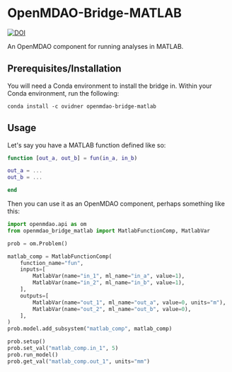 # OpenMDAO-Bridge-MATLAB
[![DOI](https://zenodo.org/badge/DOI/10/gpqk.svg)](https://doi.org/gpqk)

An OpenMDAO component for running analyses in MATLAB.

## Prerequisites/Installation

You will need a Conda environment to install the bridge in. Within your Conda
environment, run the following:

    conda install -c ovidner openmdao-bridge-matlab

## Usage

Let's say you have a MATLAB function defined like so:

```matlab
function [out_a, out_b] = fun(in_a, in_b)

out_a = ...
out_b = ...

end
```

Then you can use it as an OpenMDAO component, perhaps something like this:

```python
import openmdao.api as om
from openmdao_bridge_matlab import MatlabFunctionComp, MatlabVar

prob = om.Problem()

matlab_comp = MatlabFunctionComp(
    function_name="fun",
    inputs=[
        MatlabVar(name="in_1", ml_name="in_a", value=1),
        MatlabVar(name="in_2", ml_name="in_b", value=1),
    ],
    outputs=[
        MatlabVar(name="out_1", ml_name="out_a", value=0, units="m"),
        MatlabVar(name="out_2", ml_name="out_b", value=0),
    ],
)
prob.model.add_subsystem("matlab_comp", matlab_comp)

prob.setup()
prob.set_val("matlab_comp.in_1", 5)
prob.run_model()
prob.get_val("matlab_comp.out_1", units="mm")
```
